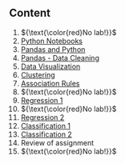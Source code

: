 ## Content


1. ${\text{\color{red}No lab!}}$
2. [Python Notebooks](./01%20-%20Python%20Notebooks/)
3. [Pandas and Python](./02%20-%20Pandas%20and%20Python/)
4. [Pandas - Data Cleaning](./03%20-%20Pandas%20and%20Data%20Cleaning/)
5. [Data Visualization](./04%20-%20Visualization/)
6. [Clustering](./05%20-%20Clustering/)
7. [Association Rules](./06%20-%20Association%20Rules/)
8. ${\text{\color{red}No lab!}}$
9. [Regression 1](./09%20-%20Regression%201/)
10. ${\text{\color{red}No lab!}}$
11. [Regression 2](./10%20-%20Regression%202/)
12. [Classification 1](./11%20-%20Classification%201/)
13. [Classification 2](./12%20-%20Classification%202/)
14. Review of assignment
15. ${\text{\color{red}No lab!}}$
